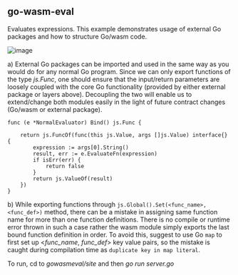 ## go-wasm-eval

Evaluates expressions. This example demonstrates usage of external Go packages and how to structure Go/wasm code.

![image](https://user-images.githubusercontent.com/16796393/118148639-64594780-b42e-11eb-8271-3d0304232ca0.png)

a) External Go packages can be imported and used in the same way as you would do for any normal Go program. Since we can only export functions of the type _js.Func_, one should ensure that the input/return parameters are loosely coupled with the core Go functionality (provided by either external package or layers above). Decoupling the two will enable us to extend/change both modules easily in the light of future contract changes (Go/wasm or external package).

```
func (e *NormalEvaluator) Bind() js.Func {

	return js.FuncOf(func(this js.Value, args []js.Value) interface{} {
		expression := args[0].String()
		result, err := e.EvaluateFn(expression)
		if isErr(err) {
			return false
		}
		return js.ValueOf(result)
	})
}
```

b) While exporting functions through `js.Global().Set(<func_name>, <func_def>)` method, there can be a mistake in assigning same function name for more than one function definitions. There is no compile or runtime error thrown in such a case rather the wasm module simply exports the last bound function definition in order. To avoid this, suggest to use Go `map` to first set up <_func_name_, _func_def_> key value pairs, so the mistake is caught during compilation time as `duplicate key in map literal`.


To run, cd to _gowasmeval/site_ and then *go run server.go*
